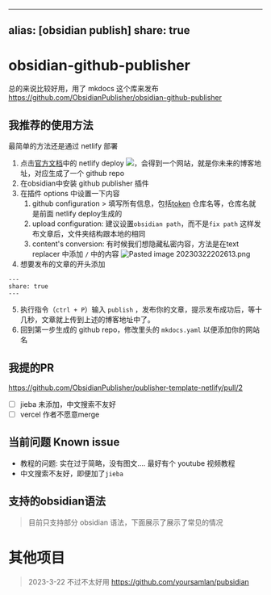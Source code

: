 
---
alias: [obsidian publish]
share: true
---

# obsidian-github-publisher
总的来说比较好用，用了 mkdocs 这个库来发布
https://github.com/ObsidianPublisher/obsidian-github-publisher



## 我推荐的使用方法
最简单的方法还是通过 netlify 部署

1. 点击[官方文档](https://obsidian-publisher.netlify.app/)中的 netlify deploy <a href="https://app.netlify.com/start/deploy?repository=https://github.com/ObsidianPublisher/publisher-template-netlify"><img src="https://www.netlify.com/img/deploy/button.svg"></a>，会得到一个网站，就是你未来的博客地址，对应生成了一个 github repo
2. 在obsidian中安装 github publisher 插件
3. 在插件 options 中设置一下内容
    1. github configuration > 填写所有信息，包括[token](https://github.com/settings/tokens) 仓库名等，仓库名就是前面 netlify deploy生成的
    2. upload configuration: 建议设置`obsidian path`，而不是`fix path` 这样发布文章后，文件夹结构跟本地的相同
    3. content's conversion: 有时候我们想隐藏私密内容，方法是在text replacer 中添加 `/` 中的内容
    ![Pasted image 20230322202613.png](Pasted%20image%2020230322202613.png)
4. 想要发布的文章的开头添加
```
---
share: true
---
```
5. 执行指令（`ctrl + P`）输入 `publish` ，发布你的文章，提示发布成功后，等十几秒，文章就上传到上述的博客地址中了。
6. 回到第一步生成的 github repo，修改里头的 `mkdocs.yaml` 以便添加你的网站名

## 我提的PR
https://github.com/ObsidianPublisher/publisher-template-netlify/pull/2

- [ ] jieba 未添加，中文搜索不友好
- [ ] vercel 作者不愿意merge

## 当前问题 Known issue
- 教程的问题: 实在过于简略，没有图文.... 最好有个 youtube 视频教程
- 中文搜索不友好，即便加了`jieba`

## 支持的obsidian语法
> 目前只支持部分 obsidian 语法，下面展示了展示了常见的情况






# 其他项目
> 2023-3-22 不过不太好用
https://github.com/yoursamlan/pubsidian

